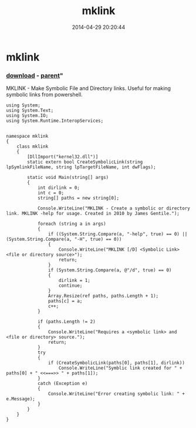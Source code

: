 ﻿---
pid:            5126
parent:         2353
children:       
poster:         Sanjay
title:          mklink
date:           2014-04-29 20:20:44
format:         vbnet
---

# mklink

### [download](5126.vb) - [parent](2353.md)"

MKLINK - Make Symbolic File and Directory links.  Useful for making symbolic links from powershell.

```vbnet
using System;
using System.Text;
using System.IO;
using System.Runtime.InteropServices;


namespace mklink
{
    class mklink
    {
        [DllImport("kernel32.dll")]
        static extern bool CreateSymbolicLink(string lpSymlinkFileName, string lpTargetFileName, int dwFlags);

        static void Main(string[] args)
        {
            int dirlink = 0;
            int c = 0;
            string[] paths = new string[0];
            
            Console.WriteLine("MKLINK - Create a symbolic or directory link. MKLINK -help for usage. Created in 2010 by James Gentile.");

            foreach (string a in args)
            {
                if ((System.String.Compare(a, "-help", true) == 0) || (System.String.Compare(a, "-H", true) == 0))
                {
                    Console.WriteLine("MKLINK [/D] <Symbolic Link> <file or directory source>");
                    return;
                }
                if (System.String.Compare(a, @"/d", true) == 0)
                {
                    dirlink = 1;
                    continue;
                }
                Array.Resize(ref paths, paths.Length + 1);
                paths[c] = a;
                c++;
            }

            if (paths.Length != 2)
            {
                Console.WriteLine("Requires a <symbolic link> and <file or directory> source.");
                return;
            }
            try
            {
                if (CreateSymbolicLink(paths[0], paths[1], dirlink))
                    Console.WriteLine("Symblic link created for " + paths[0] + " <<===>> " + paths[1]);
            }
            catch (Exception e) 
            {
                Console.WriteLine("Error creating symbolic link: " + e.Message);
            }            
        }
    }
}
```
